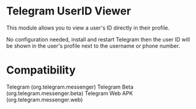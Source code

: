 # Telegram UserID Viewer

This module allows you to view a user's ID directly in their profile.

No configuration needed, install and restart Telegram then the user ID will be shown in the user's profile next to the username or phone number.

# Compatibility

Telegram (org.telegram.messenger)
Telegram Beta (org.telegram.messenger.beta)
Telegram Web APK (org.telegram.messenger.web)
